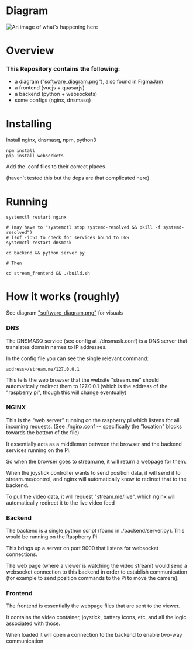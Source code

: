# Diagram

![An image of what's happening here](software_diagram.png)

# Overview

### This Repository contains the following:

- a diagram (["software_diagram.png"](https://github.com/jfakult/Video_Streaming/blob/main/software_diagram.png)), also found in [FigmaJam](https://www.figma.com/file/fGmlJz6MOEMSTQu3Qgcmxb/ATLS-5240-Brainstroming?type=whiteboard&node-id=120-571&t=0YDS4JY2bHAS9YUE-0)
- a frontend (vuejs + quasarjs)
- a backend (python + websockets)
- some configs (nginx, dnsmasq)

# Installing

Install nginx, dnsmasq, npm, python3

    npm install
    pip install websockets

Add the .conf files to their correct places

(haven't tested this but the deps are that complicated here)

# Running

    systemctl restart nginx

    # (may have to "systemctl stop systemd-resolved && pkill -f systemd-resolved")
    # lsof -i:53 to check for services bound to DNS
    systemctl restart dnsmask

    cd backend && python server.py

    # Then

    cd stream_frontend && ./build.sh

# How it works (roughly)

See diagram ["software_diagram.png"](https://github.com/jfakult/Video_Streaming/blob/main/software_diagram.png) for visuals

### DNS

The DNSMASQ service (see config at ./dnsmask.conf) is a DNS server that translates domain names to IP addresses.

In the config file you can see the single relevant command:

    address=/stream.me/127.0.0.1

This tells the web browser that the website "stream.me" should automatically redirect them to 127.0.0.1 (which is the address of the "raspberry pi", though this will change eventually)

### NGINX

This is the "web server" running on the raspberry pi which listens for all incoming requests. (See ./nginx.conf -- specifically the "location" blocks towards the bottom of the file)

It essentially acts as a middleman between the browser and the backend services running on the Pi.

So when the browser goes to stream.me, it will return a webpage for them.

When the joystick controller wants to send position data, it will send it to stream.me/control, and nginx will automatically know to redirect that to the backend.

To pull the video data, it will request "stream.me/live", which nginx will automatically redirect it to the live video feed

### Backend

The backend is a single python script (found in ./backend/server.py). This would be running on the Raspberry Pi

This brings up a server on port 9000 that listens for websocket connections.

The web page (where a viewer is watching the video stream) would send a websocket connection to this backend in order to establish communication (for example to send position commands to the Pi to move the camera).

### Frontend

The frontend is essentially the webpage files that are sent to the viewer.

It contains the video container, joystick, battery icons, etc, and all the logic associated with those.

When loaded it will open a connection to the backend to enable two-way communication